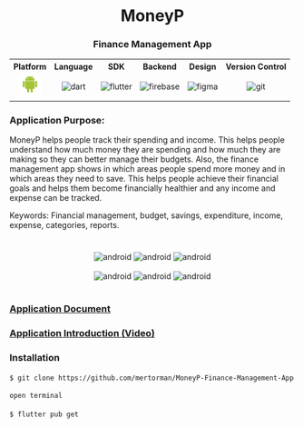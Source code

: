  
<h1 align="center" >MoneyP</h1>
<h3 align="center">Finance Management App</h3>


<table align="center">
  <tr>
    <th>Platform</th>
    <th>Language</th>
    <th>SDK</th>
    <th>Backend</th>
    <th>Design</th>
    <th>Version Control</th>
       
  </tr>
  <tr>
    <td align="center">
    <img src="https://raw.githubusercontent.com/devicons/devicon/master/icons/android/android-original-wordmark.svg" alt="android" width="40"  height="40"/>
    </td>
    <td align="center"><img src="https://www.vectorlogo.zone/logos/dartlang/dartlang-icon.svg" alt="dart" width="40" height="40"/></td>
    <td align="center"><img src="https://www.vectorlogo.zone/logos/flutterio/flutterio-icon.svg" alt="flutter" width="40" height="40"/></td>
    <td align="center"><img src="https://www.vectorlogo.zone/logos/firebase/firebase-icon.svg" alt="firebase" width="40" height="40"/></td>
    <td align="center"><img src="https://www.vectorlogo.zone/logos/figma/figma-icon.svg" alt="figma" width="40" height="40"/></td>
    <td align="center"><img src="https://www.vectorlogo.zone/logos/git-scm/git-scm-icon.svg" alt="git" width="40" height="40"/> </td>
     
  </tr>
   
</table>



<h3 align="left">Application Purpose:</h3>

<p align="left">MoneyP helps people track their spending and income. This helps people understand how much money they are spending and how much they are making so they can better manage their budgets. Also, the finance management app shows in which areas people spend more money and in which areas they need to save. This helps people achieve their financial goals and helps them become financially healthier and any income and expense can be tracked.
</p>
<p>Keywords: Financial management, budget, savings, expenditure, income, expense, categories, reports.</p>

<h1 align="center" ></h1>

<div align="center">
 <img src="https://user-images.githubusercontent.com/86311539/213533432-fb9a8ce3-6392-49a8-810e-de463c317893.jpg" alt="android" width="200" height="420"/>
 <img src="https://user-images.githubusercontent.com/86311539/213534591-df99919d-b7a0-497a-b77c-d9c5219edea4.jpg" alt="android" width="200" height="420"/>
 <img src="https://user-images.githubusercontent.com/86311539/213534628-0e2dc720-bcb7-49f0-9182-5c6862278112.jpg" alt="android" width="200" height="420"/>
</div>
<br/>
<div align="center">
 <img src="https://user-images.githubusercontent.com/86311539/213534775-ba8a601d-568b-4194-a103-2af2f6963e9c.jpg" alt="android" width="200" height="420"/>
 <img src="https://user-images.githubusercontent.com/86311539/213534803-39dd0778-0835-4733-b394-500cc48abe68.jpg" alt="android" width="200" height="420"/>
 <img src="https://user-images.githubusercontent.com/86311539/213534823-2967c435-0fcc-43f2-bb22-7bda14900082.jpg" alt="android" width="200" height="420"/>
</div>
<h1 align="center" ></h1>

 
<h3 align="left">
    <a href="https://docs.google.com/document/d/10n_8yGKisZx72j0OJjnNXVZqNAVPL2yy/edit?usp=sharing&ouid=103440456632788284316&rtpof=true&sd=true">
    Application Document 
    </a>
</h3>

<h3 align="left"><a href="https://drive.google.com/file/d/1jOgm2cym-Mv8bP_vInCx2NTYsRskGozl/view?usp=sharing"> Application Introduction (Video)</a></h3>
 
<h3 align="left">Installation</h3>
 
 
 ```sh
$ git clone https://github.com/mertorman/MoneyP-Finance-Management-App.git
```

```sh
open terminal
 
$ flutter pub get
```
 

 
 
